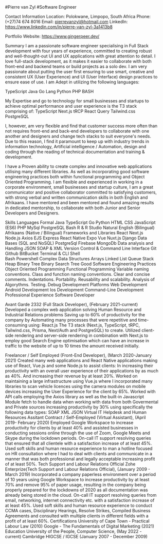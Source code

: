 
#Pierre van Zyl
#Software Engineer


Contact Information
Location: Polokwane, Limpopo, South Africa
Phone: (+27)74 674 8016
Email: pierrevanzyl@hotmail.com
LinkedIn: https://www.linkedin.com/in/pierre-van-zyl-3a1413b8


Portfolio Website: https://www.gingerpeer.dev/


Summary
I am a passionate software engineer specialising in Full Stack development with four years of experience, committed to creating robust and well-thought-out UI and UX applications with great attention to detail. I love full-stack development, as it makes it easier to collaborate with both front-end and backend teams or build projects as a solo dev. I am very passionate about putting the user first ensuring to use smart, creative and consistent UX (User Experience) and UI (User Interface) design practices to ensure ease of use. I am Adept in utilizing the following languages:

TypeScript
Java
Go Lang
Python
PHP
BASH

My Expertise and go to technology for small businesses and startups to achieve optimal performance and user experience is the T3 stack comprising of:
TypeScript
Next.js
tRCP
React Query
Tailwind.css
PostgreSQL

I, however, am very flexible and find that customer success more often than not requires front-end and back-end developers to collaborate with one another and designers and change tech stacks to suit everyone's needs. Due to this reason, I find it paramount to keep up with industry trends in information technology, Artificial intelligence / Automation, design and coding through the reading of technical documentation and training & development.

I have a Proven ability to create complex and innovative web applications utilising many different libraries.
As well as incorporating good software engineering practices both within functional programming and Object Oriented Programming.
I am flexible and experienced in working in a corporate environment, small businesses and startup culture, I am a great communicator and positive collaborator committed to satisfying customers, with strong verbal and written communication skills in both English and Afrikaans. I have mentored and been mentored and found amazing results in dedicated mentorship, to collaborate with both Junior and Senior Developers and Designers.

Skills
Languages
Formal
Java
TypeScript
Go
Python
HTML
CSS
JavaScript (ES6)
PHP
MySql
PostgreSQL 
Bash
R & R Studio
Natural
English (Bilingual)
Afrikaans (Native / Bilingual)
Frameworks and Libraries
React
Next.js
Node.js
Axios
EJS
Express
React Native
Expo
Vue
Nuxt.js
Django
Data Bases (SQL and NoSQL)
PostgreSql
Firebase
MongoDb
Data analysis and Handling
JSON
SOAP & XML
Version Control & Command Line Interface
Git
Github
BitBucket
Terminal & CLI
Shell	
Bash
Powershell
Complex Data Structures
Arrays
Linked List
Queue
Stack
Heap
Binary Tree
Binary Search Tree
Good Software Engineering Practices
Object Oriented Programming
Functional Programming
Variable naming conventions.
Class and function naming conventions.
Clear and concise comments.
Indentations.
Portability.
Reusability and scalability.
Analysis of Algorythms.
Testing.
Debug
Development Platforms
Web Development
Android Development
Ios Development
Command-Line Development
Professional Experience
Software Developer

Avant Garde 2332 (Full Stack Developer), (February 2021-current)
Developed a complex web application solving
Human Resource and Industrial Relations problems
Saving up to 60% of productivity for the company by Automating many processes that were repetitive and time-consuming using:
React.js
The T3 stack (Next.js, TypeScript, tRPC, Tailwind.css, Prisma, Next/Auth and PostgreSQL) to create.
Utilized client-side rendering and server-side rendering in combination with Next.js to employ good Search Engine optimisation which can have an increase in traffic to the website of up to 10 times the amount received initially.

Freelancer / Self Employed (Front-End Developer), (March 2020-January 2021)
Created many web applications and React Native applications making use of React, Vue.js and some Node.js to assist clients:
In increasing their productivity with an overall user experience of their applications by as much as 40%.
And increasing their revenue by at least 20%.
Worked on maintaining a large infrastructure using Vue.js where I incorporated many libraries to scan vehicle licences using the camera modules on mobile devices increasing the User Experience for the client by 65%.
Worked with API calls employing the Axios library as well as the built-in Javascript Module fetch to handle data when working with data from both Govermental and Private sources increasing productivity by 30% using specifically the following data types:
SOAP
XML
JSON
Virtual IT Helpdesk and Human Resources Assitant
Contract / Self-Employed (Virtual Assistant), (April 2019- February 2020)
Employed Google Workspace to increase productivity for clients by at least 40% and assisted businesses in conducting sessions online through the use of Zoom, Google Meets and Skype during the lockdown periods.
On-call IT support resolving queries that ensured that all clientele with a satisfaction increase of at least 45%.
Used soft skills and human resource experience to man a hotline focused on HR consultation where I had to deal with clients and communicate in a manner that was both professional and legally acceptable increasing profit of at least 50%.
Tech Support and Labour Relations Official
Zohe Enterprize(Tech Support and Labour Relations Official), (January 2009 - March 2019)
Incorporated a company paperless environment over a period of 10 years using Google Workspace to increase productivity by at least 70% and remove 95% of paper usage, resulting in the company being properly prepared for the lockdowns of 2020 as all documentation was already being stored in the cloud.
On-call IT support resolving queries from email, networking, internet connectivity etc. with a satisfaction increase of at least 45%.
Used soft skills and human resource experience to conduct CCMA cases, Disciplinary Hearings, Resolve Strikes, Compiled Business Agreements and consulted with multiple clients in different fields with a profit of at least 60%.
Certifications
University of Cape Town - Practical Labour Law (2010)
Google - The Fundamentals of Digital Marketing (2021)
Education
University of the People, Computer Science, (May 2022 - current)
Cambridge HIGCSE / IGCSE (January 2007 - December 2009)		






	



